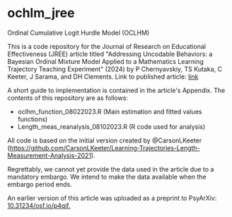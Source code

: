 # ochlm_jree
Ordinal Cumulative Logit Hurdle Model (OCLHM) 

This is a code repository for the Journal of Research on Educational Effectiveness (JREE) article titled "Addressing Uncodable Behaviors: a Bayesian Ordinal Mixture Model Applied to a Mathematics Learning Trajectory Teaching Experiment" (2024) by P Chernyavskiy, TS Kutaka, C Keeter, J Sarama, and DH Clements. Link to published article: [link](https://www.tandfonline.com/doi/abs/10.1080/19345747.2024.2347910)

A short guide to implementation is contained in the article's Appendix. The contents of this repository are as follows:
- oclhm_function_08022023.R (Main estimation and fitted values functions)
- Length_meas_reanalysis_08102023.R (R code used for analysis)

All code is based on the initial version created by @CarsonLKeeter (https://github.com/CarsonLKeeter/Learning-Trajectories-Length-Measurement-Analysis-2021).

Regrettably, we cannot yet provide the data used in the article due to a mandatory embargo. We intend to make the data available when the embargo period ends.

An earlier version of this article was uploaded as a preprint to PsyArXiv: [10.31234/osf.io/p4qjf. ](https://psyarxiv.com/p4qjf/)
